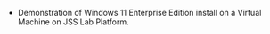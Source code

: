 <ul>
  <li>Demonstration of Windows 11 Enterprise Edition install on a Virtual Machine on JSS Lab Platform. </li>
</ul>

